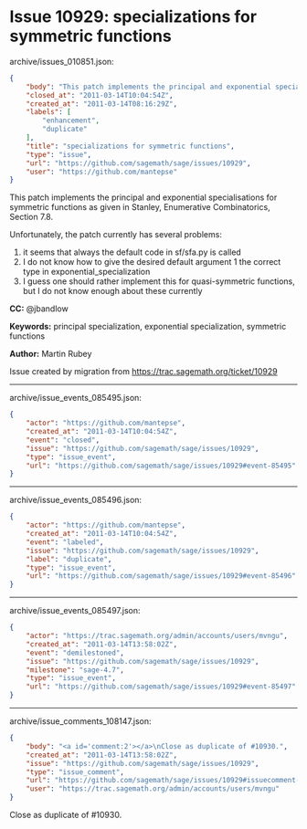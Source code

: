 # Issue 10929: specializations for symmetric functions

archive/issues_010851.json:
```json
{
    "body": "This patch implements the principal and exponential specialisations for symmetric functions as given in Stanley, Enumerative Combinatorics, Section 7.8.\n\nUnfortunately, the patch currently has several problems:\n1) it seems that always the default code in sf/sfa.py is called\n2) I do not know how to give the desired default argument 1 the correct type in exponential_specialization\n3) I guess one should rather implement this for quasi-symmetric functions, but I do not know enough about these currently\n\n\n**CC:**  @jbandlow\n\n**Keywords:** principal specialization, exponential specialization, symmetric functions\n\n**Author:** Martin Rubey\n\nIssue created by migration from https://trac.sagemath.org/ticket/10929\n\n",
    "closed_at": "2011-03-14T10:04:54Z",
    "created_at": "2011-03-14T08:16:29Z",
    "labels": [
        "enhancement",
        "duplicate"
    ],
    "title": "specializations for symmetric functions",
    "type": "issue",
    "url": "https://github.com/sagemath/sage/issues/10929",
    "user": "https://github.com/mantepse"
}
```
This patch implements the principal and exponential specialisations for symmetric functions as given in Stanley, Enumerative Combinatorics, Section 7.8.

Unfortunately, the patch currently has several problems:
1) it seems that always the default code in sf/sfa.py is called
2) I do not know how to give the desired default argument 1 the correct type in exponential_specialization
3) I guess one should rather implement this for quasi-symmetric functions, but I do not know enough about these currently


**CC:**  @jbandlow

**Keywords:** principal specialization, exponential specialization, symmetric functions

**Author:** Martin Rubey

Issue created by migration from https://trac.sagemath.org/ticket/10929





---

archive/issue_events_085495.json:
```json
{
    "actor": "https://github.com/mantepse",
    "created_at": "2011-03-14T10:04:54Z",
    "event": "closed",
    "issue": "https://github.com/sagemath/sage/issues/10929",
    "type": "issue_event",
    "url": "https://github.com/sagemath/sage/issues/10929#event-85495"
}
```



---

archive/issue_events_085496.json:
```json
{
    "actor": "https://github.com/mantepse",
    "created_at": "2011-03-14T10:04:54Z",
    "event": "labeled",
    "issue": "https://github.com/sagemath/sage/issues/10929",
    "label": "duplicate",
    "type": "issue_event",
    "url": "https://github.com/sagemath/sage/issues/10929#event-85496"
}
```



---

archive/issue_events_085497.json:
```json
{
    "actor": "https://trac.sagemath.org/admin/accounts/users/mvngu",
    "created_at": "2011-03-14T13:58:02Z",
    "event": "demilestoned",
    "issue": "https://github.com/sagemath/sage/issues/10929",
    "milestone": "sage-4.7",
    "type": "issue_event",
    "url": "https://github.com/sagemath/sage/issues/10929#event-85497"
}
```



---

archive/issue_comments_108147.json:
```json
{
    "body": "<a id='comment:2'></a>\nClose as duplicate of #10930.",
    "created_at": "2011-03-14T13:58:02Z",
    "issue": "https://github.com/sagemath/sage/issues/10929",
    "type": "issue_comment",
    "url": "https://github.com/sagemath/sage/issues/10929#issuecomment-108147",
    "user": "https://trac.sagemath.org/admin/accounts/users/mvngu"
}
```

<a id='comment:2'></a>
Close as duplicate of #10930.
